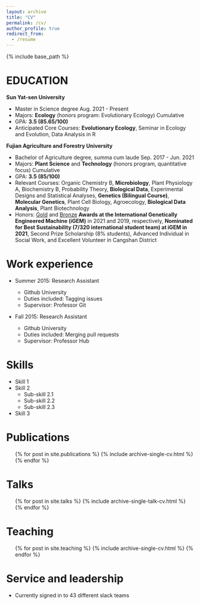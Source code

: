 ```yaml
---
layout: archive
title: "CV"
permalink: /cv/
author_profile: true
redirect_from:
  - /resume
---
```


{% include base_path %}

EDUCATION
======

**Sun Yat-sen University**
  * Master in Science degree								    	    Aug. 2021 - Present
* Majors: **Ecology** (honors program: Evolutionary Ecology) Cumulative
* GPA: **3.5 (85.65/100)**
* Anticipated Core Courses: **Evolutionary Ecology**, Seminar in Ecology and Evolution, Data Analysis in R

**Fujian Agriculture and Forestry University**								         
* Bachelor of Agriculture degree, summa cum laude					 Sep. 2017 - Jun. 2021 
* Majors: **Plant Science** and **Technology** (honors program, quantitative focus) Cumulative
* GPA: **3.5 (85/100)**
* Relevant Courses: Organic Chemistry B, **Microbiology**, Plant Physiology A, Biochemistry B, Probability 
Theory, **Biological Data**, Experimental Designs and Statistical Analyses, **Genetics 
(Bilingual Course)**, **Molecular Genetics**, Plant Cell Biology, Agroecology, **Biological Data 
Analysis**, Plant Biotechnology
* Honors: [Gold](https://2021.igem.org/Team:CHINA-FAFU) and [Bronze](https://2019.igem.org/Team:FAFU-CHINA)  **Awards at the International Genetically Engineered Machine (iGEM)** in 2021 
and 2019, respectively, **Nominated for Best Sustainability (7/320 international student team) at iGEM in 2021**, Second Prize Scholarship (8% students), Advanced Individual in Social Work, and Excellent Volunteer in Cangshan District


Work experience
======
* Summer 2015: Research Assistant
  * Github University
  * Duties included: Tagging issues
  * Supervisor: Professor Git

* Fall 2015: Research Assistant
  * Github University
  * Duties included: Merging pull requests
  * Supervisor: Professor Hub
  
Skills
======
* Skill 1
* Skill 2
  * Sub-skill 2.1
  * Sub-skill 2.2
  * Sub-skill 2.3
* Skill 3

Publications
======
  <ul>{% for post in site.publications %}
    {% include archive-single-cv.html %}
  {% endfor %}</ul>
  
Talks
======
  <ul>{% for post in site.talks %}
    {% include archive-single-talk-cv.html %}
  {% endfor %}</ul>
  
Teaching
======
  <ul>{% for post in site.teaching %}
    {% include archive-single-cv.html %}
  {% endfor %}</ul>
  
Service and leadership
======
* Currently signed in to 43 different slack teams
